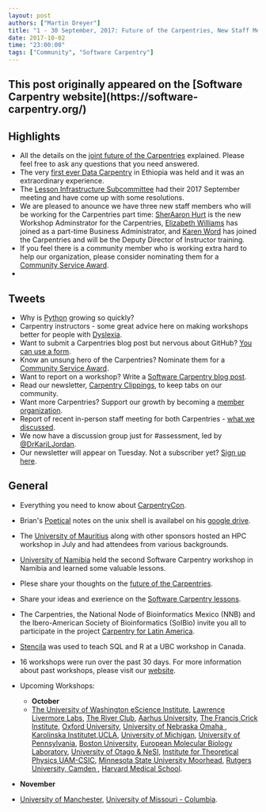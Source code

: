 ```yaml
---
layout: post
authors: ["Martin Dreyer"]
title: "1 - 30 September, 2017: Future of the Carpentries, New Staff Members, Community Service Awards, CarpentryCon"
date: 2017-10-02
time: "23:00:00"
tags: ["Community", "Software Carpentry"]
---
```


<h2>This post originally appeared on the [Software Carpentry website](https://software-carpentry.org/)</h2>

## Highlights
* All the details on the [joint future of the Carpentries]({{site.baseurl}}/blog/2017/09/merger.html) explained. Please feel free to ask any questions that you need answered.
* The very [first ever Data Carpentry]({{site.baseurl}}/blog/2017/09/ethiopia.html) in Ethiopia was held and it was an extraordinary experience.
* The [Lesson Infrastructure Subcommittee]({{site.baseurl}}/blog/2017/09/lesson-infrastructure-subcommittee.html) had their 2017 September meeting and have come up with some resolutions.
* We are pleased to anounce we have three new staff members who will be working for the Carpentries part time: [SherAaron Hurt]({{site.baseurl}}/blog/2017/09/announce-sher.html) is the new Workshop Adminstrator for the Carpentries, [Elizabeth Williams]({{site.baseurl}}/blog/2017/09/new-staff-intro.html) has joined as a part-time Business Administrator, and [Karen Word]({{site.baseurl}}/blog/2017/09/new-staff-intro.html) has joined the Carpentries and will be the Deputy Director of Instructor training.
* If you feel there is a community member who is working extra hard to help our organization, please consider nominating them for a [Community Service Award]({{site.baseurl}}/blog/2017/09/community-awards.html).
* 

## Tweets
* Why is [Python](https://stackoverflow.blog/2017/09/14/python-growing-quickly/#.Wb-IhNlX_Kw.twitter) growing so quickly?
* Carpentry instructors - some great advice here on making workshops better for people with [Dyslexia](http://www.datacarpentry.org/blog/coding-and-dyslexia/).
* Want to submit a Carpentries blog post but nervous about GitHub? [You can use a form](https://carpentries.typeform.com/to/BK55ld).
*  Know an unsung hero of the Carpentries? Nominate them for a [Community Service Award](https://software-carpentry.org/blog/2017/09/community-awards.html).
*  Want to report on a workshop? Write a [Software Carpentry blog post](https://software-carpentry.org/blog/2017/07/write-blog.html).
*  Read our newsletter, [Carpentry Clippings](http://software-carpentry.us14.list-manage.com/subscribe?u=46d7513c798c6bd41e5f58f4a&id=50c3e6d6fe), to keep tabs on our community.
*  Want more Carpentries? Support our growth by becoming a [member organization](https://software-carpentry.org/membership/).
*  Report of recent in-person staff meeting for both Carpentries - [what we discussed](http://www.datacarpentry.org/blog/davis-inperson/).
*  We now have a discussion group just for #assessment, led by [@DrKariLJordan](https://twitter.com/DrKariLJordan).
*  Our newsletter will appear on Tuesday. Not a subscriber yet? [Sign up here](http://software-carpentry.us14.list-manage.com/subscribe?u=46d7513c798c6bd41e5f58f4a&id=50c3e6d6fe).

## General
* Everything you need to know about [CarpentryCon]({{site.baseurl}}/blog/2017/08/carpentrycon.html). 
* Brian's [Poetical]({{site.baseurl}}/blog/2017/08/WaxingPoetical.html) notes on the unix shell is availabel on his [google drive](https://docs.google.com/document/d/1GpKZISA4GP2mxWgkuQbcvXElDKzMO80XqxHbR6RBbGc/edit).
* The [University of Mauritius]({{site.baseurl}}/blog/2017/09/mauritius.html) along with other sponsors hosted an HPC workshop in July and had attendees from various backgrounds.
* [University of Namibia]({{site.baseurl}}/blog/2017/09/namibia.html) held the second Software Carpentry workshop in Namibia and learned some valuable lessons.
* Plese share your thoughts on the [future of the Carpentries]({{site.baseurl}}/blog/2017/09/rfc.html).
* Share your ideas and exerience on the [Software Carpentry lessons]({{site.baseurl}}/blog/2017/09/swc-lessons.html).
* The Carpentries, the National Node of Bioinformatics Mexico (NNB) and the Ibero-American Society of Bioinformatics (SoIBio) invite you all to participate in the project [Carpentry for Latin America]({{site.baseurl}}/blog/2017/09/latin-am-lessons.html).
* [Stencila]({{site.baseurl}}/blog/2017/09/stencila-wkshp.html) was used to teach SQL and R at a UBC workshop in Canada.

* 16 workshops were run over the past 30 days. For more information about past workshops, please visit our [website]({{site.baseurl}}/workshops/past/). 
* Upcoming Workshops:
  

  * **October**
  * [The University of Washington eScience Institute](https://uwescience.github.io/2017-10-02-uw/), [Lawrence Livermore Labs](https://markcmiller86.github.io/2017-10-03-LLNL/), [The River Club](https://ctpug.github.io/2017-10-03-riverclub/), [Aarhus University](https://danm0nster.github.io/2017-10-09-aarhus/), [The Francis Crick Institute](https://psipred.github.io/2017-10-12-crick_institute/), [Oxford University](https://kpoterlowicz.github.io/2017-10-12-oxford-swc/), [University of Nebraska Omaha
](https://unlhcc.github.io/2017-10-16-UNO/), [Karolinska Institutet](https://hadrieng.github.io/2017-10-16-karolinska/),[UCLA](https://ucla-data-archive.github.io/2017-10-16-ucla/), [University of Michigan](https://umswc.github.io/2017-10-16-umswc/), [University of Pennsylvania](https://mfoos.github.io/2017-10-16-upenn-ibi/), [Boston University](https://bpteague.github.io/2017-10-17-bu/), [European Molecular Biology Laboratory](https://tobyhodges.github.io/2017-10-17-heidelberg/), [University of Otago & NeSI](https://eresearch-otago.github.io/2017-10-19-otago/), [Institute for Theoretical Physics UAM-CSIC](https://adgdt.github.io/2017-10-25-ift/), [Minnesota State University Moorhead](https://ntmoore.github.io/2017-10-27-Moorhead/), [Rutgers University, Camden
](https://russodanielp.github.io/2017-10-27-RUCamden/), [Harvard Medical School](https://sorgerlab.github.io/2017-10-30-harvard/).

* **November**
* [University of Manchester](https://njall.github.io/2017-11-06-manchester/), [University of Missouri - Columbia](https://mizzou-rcss.github.io/2017-11-07-mizzou/).
